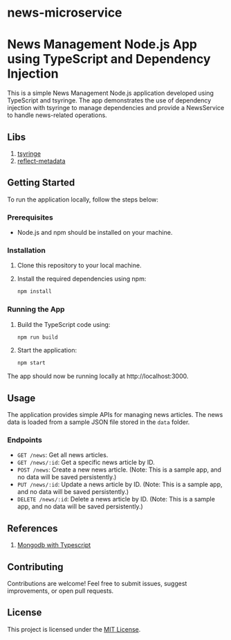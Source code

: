 # news-microservice

# News Management Node.js App using TypeScript and Dependency Injection

This is a simple News Management Node.js application developed using TypeScript and tsyringe. The app demonstrates the use of dependency injection with tsyringe to manage dependencies and provide a NewsService to handle news-related operations.

## Libs
1. [tsyringe](https://github.com/microsoft/tsyringe)
2. [reflect-metadata](https://github.com/rbuckton/reflect-metadata)

## Getting Started

To run the application locally, follow the steps below:

### Prerequisites

- Node.js and npm should be installed on your machine.

### Installation

1. Clone this repository to your local machine.

2. Install the required dependencies using npm:

   ```bash
   npm install
   ```

### Running the App

1. Build the TypeScript code using:

   ```bash
   npm run build
   ```

2. Start the application:

   ```bash
   npm start
   ```

The app should now be running locally at http://localhost:3000.

## Usage

The application provides simple APIs for managing news articles. The news data is loaded from a sample JSON file stored in the `data` folder.

### Endpoints

- `GET /news`: Get all news articles.
- `GET /news/:id`: Get a specific news article by ID.
- `POST /news`: Create a new news article. (Note: This is a sample app, and no data will be saved persistently.)
- `PUT /news/:id`: Update a news article by ID. (Note: This is a sample app, and no data will be saved persistently.)
- `DELETE /news/:id`: Delete a news article by ID. (Note: This is a sample app, and no data will be saved persistently.)

## References

1. [Mongodb with Typescript](https://www.mongodb.com/compatibility/using-typescript-with-mongodb-tutorial)

## Contributing

Contributions are welcome! Feel free to submit issues, suggest improvements, or open pull requests.

## License

This project is licensed under the [MIT License](LICENSE).